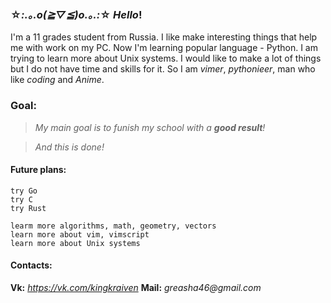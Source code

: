 ###  ☆*:.｡.o(≧▽≦)o.｡.:*☆ _Hello_!

I'm a 11 grades student from Russia. I like make interesting things that 
help me with work on my PC. Now I'm learning popular language - Python. 
I am trying to learn more about Unix systems. I would like to make
a lot of things but I do not have time and skills for it. So I am 
_vimer_, _pythonieer_, man who like _coding_ and _Anime_. 

### Goal:
>_My main goal is to funish my school with a **good result**!_

>_And this is done!_

#### Future plans:

    try Go
    try C
    try Rust

    learm more algorithms, math, geometry, vectors
    learn more about vim, vimscript
    learn more about Unix systems

#### Contacts:
**Vk:** _https://vk.com/kingkraiven_
**Mail:** _greasha46@gmail.com_
